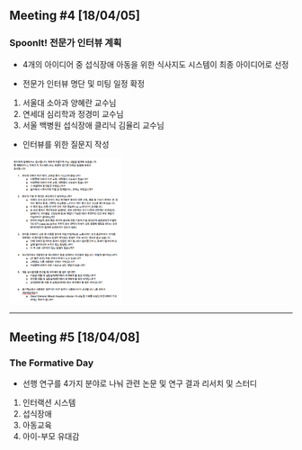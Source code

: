 ## Meeting #4 [18/04/05]
### SpoonIt! 전문가 인터뷰 계획

- 4개의 아이디어 중 섭식장애 아동을 위한 식사지도 시스템이 최종 아이디어로 선정

- 전문가 인터뷰 명단 및 미팅 일정 확정
1. 서울대 소아과 양혜란 교수님
2. 연세대 심리학과 정경미 교수님
3. 서울 백병원 섭식장애 클리닉 김율리 교수님

- 인터뷰를 위한 질문지 작성 

<img src="/img/4.jpeg" style="width: 200px;">


----

## Meeting #5 [18/04/08]
### The Formative Day

- 선행 연구를 4가지 분야로 나눠 관련 논문 및 연구 결과 리서치 및 스터디
1. 인터랙션 시스템
2. 섭식장애
3. 아동교육
4. 아이-부모 유대감